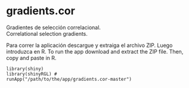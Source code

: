 gradients.cor
=============

Gradientes de selección correlacional.  
Correlational selection gradients.  

Para correr la aplicación descargue y extraiga el archivo ZIP. Luego introduzca en R.
To run the app download and extract the ZIP file. Then, copy and paste in R. 

```
library(shiny)
library(shinyRGL) #
runApp("/path/to/the/app/gradients.cor-master")

```
